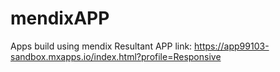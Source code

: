 # mendixAPP
Apps build using mendix
Resultant APP link:
https://app99103-sandbox.mxapps.io/index.html?profile=Responsive
